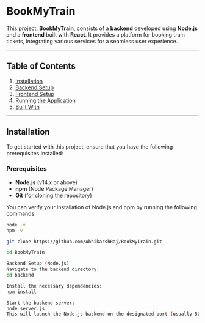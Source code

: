 # BookMyTrain

This project, **BookMyTrain**, consists of a **backend** developed using **Node.js** and a **frontend** built with **React**. It provides a platform for booking train tickets, integrating various services for a seamless user experience.

---

## Table of Contents

1. [Installation](#installation)
2. [Backend Setup](#backend-setup)
3. [Frontend Setup](#frontend-setup)
4. [Running the Application](#running-the-application)
5. [Built With](#built-with)

---

## Installation

To get started with this project, ensure that you have the following prerequisites installed:

### Prerequisites

- **Node.js** (v14.x or above)
- **npm** (Node Package Manager)
- **Git** (for cloning the repository)

You can verify your installation of Node.js and npm by running the following commands:

```bash
node -v
npm -v

git clone https://github.com/AbhikarshRaj/BookMyTrain.git

cd BookMyTrain

Backend Setup (Node.js)
Navigate to the backend directory:
cd backend

Install the necessary dependencies:
npm install

Start the backend server:
node server.js
This will launch the Node.js backend on the designated port (usually 5000 or another port specified in your configuration).

